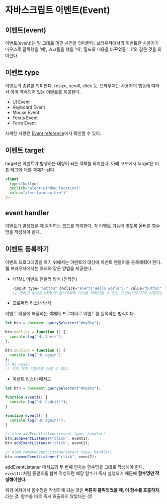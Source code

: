 # 자바스크립트 이벤트(Event)

## 이벤트(event)

이벤트(event)는 말 그대로 어떤 사건을 의미한다. 브라우저에서의 이벤트란 사용자가 마우스로 클릭했을 '때', 스크롤을 했을 '때', 필드의 내용을 바꾸었을 '때'와 같은 것을 의미한다.

## 이벤트 type

이벤트의 종류를 의미한다. resize, scroll, click 등. 브라우저는 사용자의 행동에 따라서 이미 약속되어 있는 이벤트를 제공한다.

- UI Event
- Keyboard Event
- Mouse Event
- Focus Event
- Form Event

자세한 사항은 [Event reference](https://developer.mozilla.org/en-US/docs/Web/Reference/Events)에서 확인할 수 있다.

## 이벤트 target

target은 이벤트가 발생하는 대상이 되는 객체를 의미한다.
아래 코드에서 target은 버튼 태그에 대한 객체가 된다.

```html
<input
  type="button"
  onclick="alert(window.location)"
  value="alert(window.href)"
/>
```

## event handler

이벤트가 발생했을 때 동작하는 코드를 의미한다. 각 이벤트 기능에 맞도록 올바른 함수명을 작성해야 한다.

## 이벤트 등록하기

이벤트 프로그래밍을 하기 위해서는 이벤트의 대상에 이벤트 핸들러를 등록해줘야 한다. 웹 브라우저에서는 아래와 같은 방법을 제공한다.

- HTML 이벤트 핸들러 방식 (인라인)

  ```js
  <input type="button" onclick="alert('Hello world');" value="button" />
  // 인라인 방식은 HTML의 정보로써의 가치를 저하시킬 수 있는 요인이므로 자주 사용되는 방법은 아니다.
  ```

- 프로퍼티 리스너 방식

이벤트 대상에 해당하는 객체의 프로퍼티로 이벤트를 등록하는 방식이다.

```js
let btn = document.querySelector("#myBtn");

btn.onclick = function () {
  console.log("Hi there");
};

btn.onclick = function () {
  console.log("Hi again");
};
// Hi again
// 여러 개의 이벤트를 다룰 수 없다.
```

- 이벤트 리스너 메서드

```js
let btn = document.querySelector("#myBtn");

function event1() {
  console.log("Hi Codeit!");
}

function event2() {
  console.log("Hi again!");
}

// elem.addEventListener(event type, handler)
btn.addEventListener("click", event1);
btn.addEventListener("click", event2);

// elem.removeEventListener(event type, handler)
btn.removeEventListener("click", event2);
```

addEventListener 메서드의 두 번째 인자는 함수명을 그대로 작성해야 한다. `event1()`처럼 중괄호를 함께 작성하면 해당 함수가 즉시 실행되기 때문에 **함수명만 작성해야한다.**

위의 예제에서 함수명만 작성하게 되는 것은 **버튼이 클릭되었을 때, 이 함수를 호출하자.** 라는 것. 함수를 바로 즉시 호출하지 않았다는 것!
